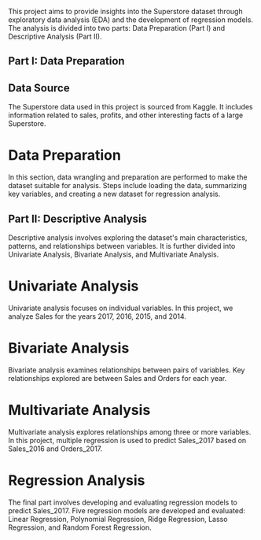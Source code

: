This project aims to provide insights into the Superstore dataset through exploratory data analysis (EDA) and the development of regression models. The analysis is divided into two parts: Data Preparation (Part I) and Descriptive Analysis (Part II).

## Part I: Data Preparation

## Data Source
The Superstore data used in this project is sourced from Kaggle. It includes information related to sales, profits, and other interesting facts of a large Superstore.

# Data Preparation
In this section, data wrangling and preparation are performed to make the dataset suitable for analysis. Steps include loading the data, summarizing key variables, and creating a new dataset for regression analysis.

## Part II: Descriptive Analysis

Descriptive analysis involves exploring the dataset's main characteristics, patterns, and relationships between variables. It is further divided into Univariate Analysis, Bivariate Analysis, and Multivariate Analysis.

# Univariate Analysis
Univariate analysis focuses on individual variables. In this project, we analyze Sales for the years 2017, 2016, 2015, and 2014.

# Bivariate Analysis
Bivariate analysis examines relationships between pairs of variables. Key relationships explored are between Sales and Orders for each year.

# Multivariate Analysis
Multivariate analysis explores relationships among three or more variables. In this project, multiple regression is used to predict Sales_2017 based on Sales_2016 and Orders_2017.

# Regression Analysis

The final part involves developing and evaluating regression models to predict Sales_2017. Five regression models are developed and evaluated: Linear Regression, Polynomial Regression, Ridge Regression, Lasso Regression, and Random Forest Regression.
